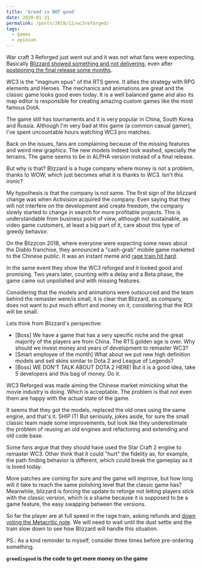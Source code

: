 ```yaml
---
title: 'Greed is NOT good'
date: 2020-01-31
permalink: /posts/2019/12/wc3reforged/
tags:
  - games
  - opinion
---
```


War craft 3 Reforged just went out and it was not what fans were expecting. Basically [Blizzard showed something and not delivering](https://www.youtube.com/watch?v=kwG5ct900B0), even after [postponing the final release some months](https://www.hardwarezone.com.sg/tech-news-warcraft-3-reforged-delayed-to-2020).

WC3 is the "magnum opus" of the RTS genre. It allies the strategy with RPG elements and Heroes. The mechanics and animations are great and the classic game looks good even today. It is a well balanced game and also its map editor is responsible for creating amazing custom games like the most famous DotA.

The game still has tournaments and it is very popular in China, South Korea and Russia. Although I'm very bad at this game (a common casual gamer), I've spent uncountable hours watching WC3 pro matches.

Back on the issues, fans are complaining because of the missing features and weird new graphics. The new models indeed look washed, specially the terrains. The game seems to be in ALPHA version instead of a final release.

But why is that? Blizzard is a huge company where money is not a problem, thanks to WOW, which just becomes what it is thanks to WC3. Isn't this ironic?

My hypothesis is that the company is not same. The first sign of the blizzard change was when Activision acquired the company. Even saying that they will not interfere on the development and create freedom, the company slowly started to change in search for more profitable projects. This is understandable from business point of view, although not sustainable, as video game customers, at least a big part of it, care about this type of greedy behavior.

On the Blizzcon 2018, where everyone were expecting some news about the Diablo franchise, they announced a "cash-grab" mobile game marketed to the Chinese public. It was an instant meme and [rage train hit hard](https://www.youtube.com/watch?v=50KBNQe5hTM).

In the same event they show the WC3 reforged and it looked good and promising. Two years later, counting with a delay and a Beta phase, the game came out unpolished and with missing features.

Considering that the models and animations were outsourced and the team behind the remaster were/is small, it is clear that Blizzard, as company, does not want to put much effort and money on it, considering that the ROI will be small.

Lets think from Blizzard's perspective:

* [Boss] We have a game that has a very specific niche and the great majority of the players are from China. The RTS golden age is over. Why should we invest money and years of development to remaster WC3?
* [Smart employee of the month] What about we put new high definition models  and sell skins similar to Dota 2 and League of Legends?
* [Boss] WE DON'T TALK ABOUT DOTA 2 HERE! But it is a good idea, take 5 developers and this bag of money. Do it.

WC3 Reforged was made aiming the Chinese market mimicking what the movie industry is doing. Which is acceptable. The problem is that not even them are happy with the actual state of the game.

It seems that they got the models, replaced the old ones using the same engine, and that's it. SHIP IT! But seriously, jokes aside, for sure the small classic team made some improvements, but look like they underestimate the problem of reusing an old engines and refactoring and extending and old code base.

Some fans argue that they should have used the Star Craft 2 engine to remaster WC3. Other think that it could "hurt" the fidelity as, for example, the path finding behavior is different, which could break the gameplay as it is loved today.

More patches are coming for sure and the game will improve, but how long will it take to reach the same polishing level that the classic game has? Meanwhile, blizzard is forcing the update to reforge not letting players stick with the classic version, which is a shame because it is supposed to be a game feature, the easy swapping between the versions.

So far the player are at full speed in the rage train, asking refunds and [down voting the Metacritic note](https://www.metacritic.com/game/pc/warcraft-iii-reforged). We will need to wait until the dust settle and the train slow down to see how Blizzard will handle this situation.

PS.: As a kind reminder to myself, consider three times before pre-ordering something.

__`greedisgood` is the code to get more money on the game__
